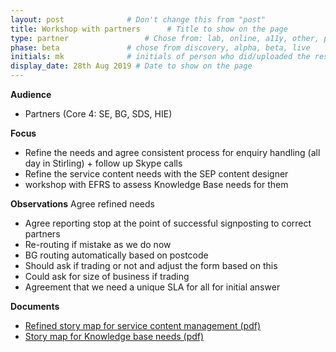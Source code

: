```yaml
---
layout: post              # Don't change this from "post"
title: Workshop with partners      # Title to show on the page
type: partner                 # Chose from: lab, online, a11y, other, partner
phase: beta               # chose from discovery, alpha, beta, live
initials: mk              # initials of person who did/uploaded the research
display_date: 28th Aug 2019 # Date to show on the page
---
```


**Audience**
- Partners (Core 4: SE, BG, SDS, HIE)

**Focus**
- Refine the needs and agree consistent process for enquiry handling (all day in Stirling) + follow up Skype calls
- Refine the service content needs with the SEP content designer
- workshop with EFRS to assess Knowledge Base needs for them

**Observations**
Agree refined needs
- Agree reporting stop at the point of successful signposting to correct partners
- Re-routing if mistake as we do now
- BG routing automatically based on postcode
- Should ask if trading or not and adjust the form based on this
- Could ask for size of business if trading
- Agreement that we need a unique SLA for all for initial answer

**Documents**
- [ Refined story map for service content management (pdf) ](../files/SEP%20Partner%20%20Service%20Content%20Management%20%20CMS%20-%20Storymap%20-%20version%20on%202019-08-29.pdf)
- [ Story map for Knowledge base needs (pdf) ](../files/Single%20entry%20point%20-%20Knowledge%20base%20-%202019-08-30.pdf)
